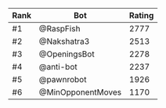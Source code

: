 Rank|Bot|Rating
---|---|---
#1|@RaspFish|2777
#2|@Nakshatra3|2513
#3|@OpeningsBot|2278
#4|@anti-bot|2237
#5|@pawnrobot|1926
#6|@MinOpponentMoves|1170

